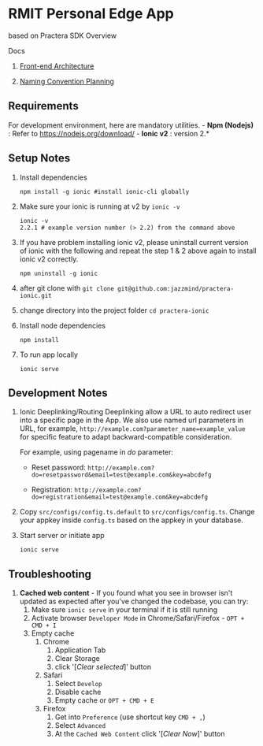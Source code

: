 # RMIT Personal Edge App
based on Practera SDK
Overview

Docs

1. [Front-end Architecture](https://docs.google.com/document/d/1-6rO7WrnBSGQtbmnIXe-AukzQVsrDpPFM9YeS9r44X8/edit#heading=h.973rokhhmjm5)

1. [Naming Convention Planning](https://docs.google.com/document/d/1Q77qYA9IPTXmjhEMizZYNEBbJkEcbJbD34_1wyEY6iI/edit)


## Requirements

For development environment, here are mandatory utilities.
    - __Npm (Nodejs)__ : Refer to https://nodejs.org/download/
    - __Ionic v2__ : version 2.*

## Setup Notes

1. Install dependencies
    ```shell
    npm install -g ionic #install ionic-cli globally
    ```
1. Make sure your ionic is running at v2 by `ionic -v`
    ```shell
    ionic -v
    2.2.1 # example version number (> 2.2) from the command above
    ```

1. If you have problem installing ionic v2, please uninstall current version of ionic with the following and repeat the step 1 & 2 above again to install ionic v2 correctly.
    ```shell
    npm uninstall -g ionic
    ```

1. after git clone with `git clone git@github.com:jazzmind/practera-ionic.git`

1. change directory into the project folder `cd practera-ionic`

1. Install node dependencies
    ```shell
    npm install
    ```

1. To run app locally
    ```shell
    ionic serve
    ```

## Development Notes

1. Ionic Deeplinking/Routing
    Deeplinking allow a URL to auto redirect user into a specific page in the App.
    We also use named url parameters in URL, for example, ```http://example.com?parameter_name=example_value``` for specific feature to adapt backward-compatible consideration.

    For example, using pagename in _do_ parameter:

    - Reset password: `http://example.com?do=resetpassword&email=test@example.com&key=abcdefg`

    - Registration: `http://example.com?do=registration&email=test@example.com&key=abcdefg`

1. Copy `src/configs/config.ts.default` to `src/configs/config.ts`. Change your appkey inside `config.ts` based on the appkey in your database.

1. Start server or initiate app
    ```
    ionic serve
    ```

## Troubleshooting

1. **Cached web content** - If you found what you see in browser isn't updated as expected after you've changed the codebase, you can try:
    1. Make sure `ionic serve` in your terminal if it is still running
    1. Activate browser `Developer Mode` in Chrome/Safari/Firefox - `OPT + CMD + I`
    1. Empty cache
        1. Chrome
            1. Application Tab
            1. Clear Storage
            1. click '[*Clear selected*]' button
        1. Safari
            1. Select `Develop`
            1. Disable cache
            1. Empty cache or `OPT + CMD + E`
        1. Firefox
            1. Get into `Preference` (use shortcut key `CMD + ,`)
            1. Select `Advanced`
            1. At the `Cached Web Content` click '[*Clear Now*]' button
